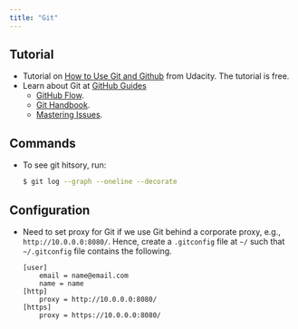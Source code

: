 ```yaml
---
title: "Git"
---
```


## Tutorial
+ Tutorial on [How to Use Git and Github](https://www.udacity.com/course/how-to-use-git-and-github--ud775) from Udacity. The tutorial is free.
+ Learn about Git at [GitHub Guides](https://guides.github.com/)
    + [GitHub Flow](https://guides.github.com/introduction/flow/).
    + [Git Handbook](https://guides.github.com/introduction/git-handbook/).
    + [Mastering Issues](https://guides.github.com/features/issues/).

## Commands
+ To see git hitsory, run:
    ```bash
    $ git log --graph --oneline --decorate
    ```

## Configuration
+ Need to set proxy for Git if we use Git behind a corporate proxy, e.g., `http://10.0.0.0:8080/`. Hence, create a `.gitconfig` file at `~/` such that `~/.gitconfig` file contains the following.
    ```
    [user]
        email = name@email.com
        name = name
    [http]
        proxy = http://10.0.0.0:8080/
    [https]
        proxy = https://10.0.0.0:8080/
    ```    